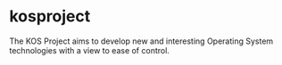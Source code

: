 kosproject
==========

The KOS Project aims to develop new and interesting Operating System technologies with a view to ease of control.